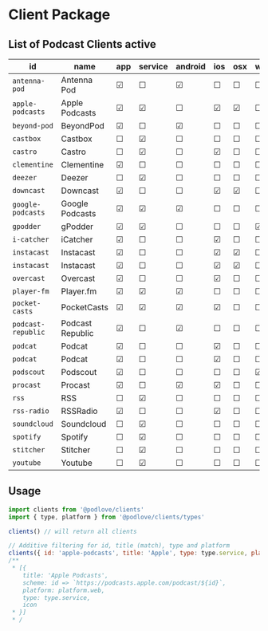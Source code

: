 # Client Package

## List of Podcast Clients active

| id                    | name                | app  | service  | android | ios | osx | windows | unix | web |
|-----------------------|---------------------|------|----------|---------|-----|-----|---------|------|-----|
| `antenna-pod`         | Antenna Pod         |  ☑   | ☐        | ☑       | ☐   | ☐   | ☐       | ☐    | ☐   |
| `apple-podcasts`      | Apple Podcasts      |  ☑   | ☑        | ☐       | ☑   | ☑   | ☐       | ☐    | ☑   |
| `beyond-pod`          | BeyondPod           |  ☑   | ☐        | ☑       | ☐   | ☐   | ☐       | ☐    | ☐   |
| `castbox`             | Castbox             |  ☐   | ☑        | ☐       | ☐   | ☐   | ☐       | ☐    | ☑   |
| `castro`              | Castro              |  ☐   | ☑        | ☐       | ☑   | ☐   | ☐       | ☐    | ☐   |
| `clementine`          | Clementine          |  ☑   | ☐        | ☐       | ☐   | ☐   | ☐       | ☐    | ☑   |
| `deezer`              | Deezer              |  ☐   | ☑        | ☐       | ☐   | ☐   | ☐       | ☐    | ☑   |
| `downcast`            | Downcast            |  ☑   | ☐        | ☐       | ☑   | ☑   | ☐       | ☐    | ☐   |
| `google-podcasts`     | Google Podcasts     |  ☑   | ☑        | ☑       | ☐   | ☐   | ☐       | ☐    | ☑   |
| `gpodder`             | gPodder             |  ☑   | ☑        | ☐       | ☐   | ☐   | ☑       | ☑    | ☑   |
| `i-catcher`           | iCatcher            |  ☑   | ☐        | ☐       | ☑   | ☐   | ☐       | ☐    | ☐   |
| `instacast`           | Instacast           |  ☑   | ☐        | ☐       | ☑   | ☑   | ☐       | ☐    | ☐   |
| `instacast`           | Instacast           |  ☑   | ☐        | ☐       | ☑   | ☑   | ☐       | ☐    | ☐   |
| `overcast`            | Overcast            |  ☑   | ☐        | ☐       | ☑   | ☐   | ☐       | ☐    | ☐   |
| `player-fm`           | Player.fm           |  ☑   | ☑        | ☑       | ☐   | ☐   | ☐       | ☐    | ☑   |
| `pocket-casts`        | PocketCasts         |  ☑   | ☑        | ☑       | ☑   | ☐   | ☐       | ☐    | ☑   |
| `podcast-republic`    | Podcast Republic    |  ☑   | ☐        | ☑       | ☐   | ☐   | ☐       | ☐    | ☐   |
| `podcat`              | Podcat              |  ☑   | ☐        | ☐       | ☑   | ☐   | ☐       | ☐    | ☐   |
| `podcat`              | Podcat              |  ☑   | ☐        | ☐       | ☑   | ☐   | ☐       | ☐    | ☐   |
| `podscout`            | Podscout            |  ☑   | ☐        | ☐       | ☐   | ☐   | ☑       | ☐    | ☐   |
| `procast`             | Procast             |  ☑   | ☐        | ☑       | ☑   | ☐   | ☐       | ☐    | ☐   |
| `rss`                 | RSS                 |  ☐   | ☑        | ☐       | ☐   | ☐   | ☐       | ☐    | ☑   |
| `rss-radio`           | RSSRadio            |  ☑   | ☐        | ☐       | ☑   | ☐   | ☐       | ☐    | ☐   |
| `soundcloud`          | Soundcloud          |  ☐   | ☑        | ☐       | ☐   | ☐   | ☐       | ☐    | ☑   |
| `spotify`             | Spotify             |  ☐   | ☑        | ☐       | ☐   | ☐   | ☐       | ☐    | ☑   |
| `stitcher`            | Stitcher            |  ☐   | ☑        | ☐       | ☐   | ☐   | ☐       | ☐    | ☑   |
| `youtube`             | Youtube             |  ☐   | ☑        | ☐       | ☐   | ☐   | ☐       | ☐    | ☑   |

## Usage

```javascript
import clients from '@podlove/clients'
import { type, platform } from '@podlove/clients/types'

clients() // will return all clients

// Additive filtering for id, title (match), type and platform
clients({ id: 'apple-podcasts', title: 'Apple', type: type.service, platform: platform.web })
/**
 * [{
    title: 'Apple Podcasts',
    scheme: id => `https://podcasts.apple.com/podcast/${id}`,
    platform: platform.web,
    type: type.service,
    icon
 * }] 
 * / 
```
